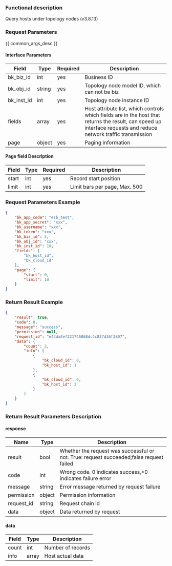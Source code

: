 ### Functional description

Query hosts under topology nodes (v3.8.13)

### Request Parameters

{{ common_args_desc }}

#### Interface Parameters

| Field        | Type| Required   | Description      |
|------------|--------|--------|------------|
| bk_biz_id  | int    | yes  | Business ID |
| bk_obj_id  | string |yes     | Topology node model ID, which can not be biz|
| bk_inst_id | int    | yes  | Topology node instance ID|
| fields     |  array  |yes     | Host attribute list, which controls which fields are in the host that returns the result, can speed up interface requests and reduce network traffic transmission   |
| page       |  object |yes     | Paging information|

#### Page field Description

| Field| Type   | Required| Description                  |
| ----- | ------ | ---- | --------------------- |
| start | int    | yes | Record start position          |
| limit | int    | yes | Limit bars per page, Max. 500|

### Request Parameters Example

```json
{
    "bk_app_code": "esb_test",
    "bk_app_secret": "xxx",
    "bk_username": "xxx",
    "bk_token": "xxx",
    "bk_biz_id": 5,
    "bk_obj_id": "xxx",
    "bk_inst_id": 10,
    "fields": [
        "bk_host_id",
        "bk_cloud_id"
    ],
    "page": {
        "start": 0,
        "limit": 10
    }
}
```

### Return Result Example

```json
{
    "result": true,
    "code": 0,
    "message": "success",
    "permission": null,
    "request_id": "e43da4ef221746868dc4c837d36f3807",
    "data": {
        "count": 2,
        "info": [
            {
                "bk_cloud_id": 0,
                "bk_host_id": 1
            },
            {
                "bk_cloud_id": 0,
                "bk_host_id": 2
            }
        ]
    }
}
```

### Return Result Parameters Description
#### response

| Name    | Type   | Description                                    |
| ------- | ------ | ------------------------------------- |
| result  | bool   | Whether the request was successful or not. True: request succeeded;false request failed|
| code    |  int    | Wrong code. 0 indicates success,>0 indicates failure error   |
| message | string |Error message returned by request failure                   |
| permission    |  object |Permission information    |
| request_id    |  string |Request chain id    |
| data    |  object |Data returned by request                          |

#### data

| Field      | Type      | Description      |
|-----------|-----------|-----------|
| count     |  int       | Number of records|
| info      |  array     | Host actual data|
